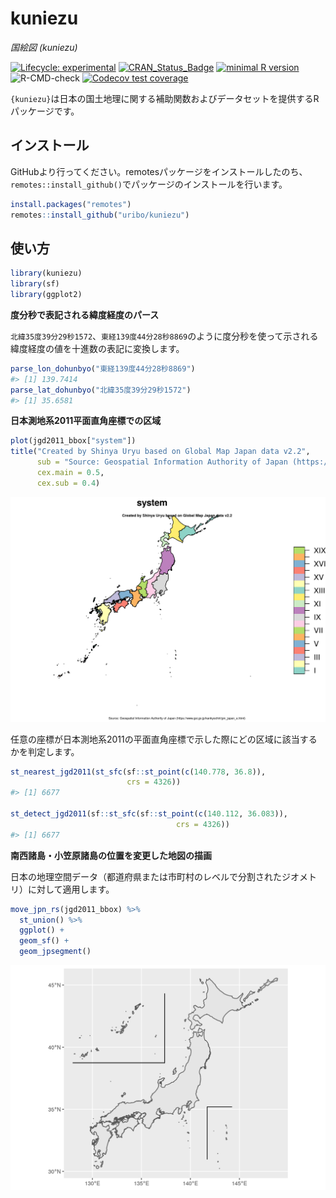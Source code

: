 
<!-- README.md is generated from README.Rmd. Please edit that file -->

# kuniezu

*国絵図 (kuniezu)*

<!-- badges: start -->

[![Lifecycle:
experimental](https://img.shields.io/badge/lifecycle-experimental-orange.svg)](https://www.tidyverse.org/lifecycle/#experimental)
[![CRAN\_Status\_Badge](http://www.r-pkg.org/badges/version/kuniezu)](https://cran.r-project.org/package=kuniezu)
[![minimal R
version](https://img.shields.io/badge/R%3E%3D-3.3.0-blue.svg)](https://cran.r-project.org/)
![R-CMD-check](https://github.com/uribo/kuniezu/workflows/R-CMD-check/badge.svg)
[![Codecov test
coverage](https://codecov.io/gh/uribo/kuniezu/branch/master/graph/badge.svg)](https://codecov.io/gh/uribo/kuniezu?branch=master)
<!-- badges: end -->

`{kuniezu}`は日本の国土地理に関する補助関数およびデータセットを提供するRパッケージです。

## インストール

GitHubより行ってください。remotesパッケージをインストールしたのち、`remotes::install_github()`でパッケージのインストールを行います。

``` r
install.packages("remotes")
remotes::install_github("uribo/kuniezu")
```

## 使い方

``` r
library(kuniezu)
library(sf)
library(ggplot2)
```

**度分秒で表記される緯度経度のパース**

`北緯35度39分29秒1572`、`東経139度44分28秒8869`のように度分秒を使って示される緯度経度の値を十進数の表記に変換します。

``` r
parse_lon_dohunbyo("東経139度44分28秒8869")
#> [1] 139.7414
parse_lat_dohunbyo("北緯35度39分29秒1572")
#> [1] 35.6581
```

**日本測地系2011平面直角座標での区域**

``` r
plot(jgd2011_bbox["system"])
title("Created by Shinya Uryu based on Global Map Japan data v2.2",
      sub = "Source: Geospatial Information Authority of Japan (https://www.gsi.go.jp/kankyochiri/gm_japan_e.html)",
      cex.main = 0.5,
      cex.sub = 0.4)
```

![](man/figures/README-jgd2011_area-1.png)

任意の座標が日本測地系2011の平面直角座標で示した際にどの区域に該当するかを判定します。

``` r
st_nearest_jgd2011(st_sfc(sf::st_point(c(140.778, 36.8)), 
                          crs = 4326))
#> [1] 6677

st_detect_jgd2011(sf::st_sfc(sf::st_point(c(140.112, 36.083)),
                                     crs = 4326))
#> [1] 6677
```

**南西諸島・小笠原諸島の位置を変更した地図の描画**

日本の地理空間データ（都道府県または市町村のレベルで分割されたジオメトリ）に対して適用します。

``` r
move_jpn_rs(jgd2011_bbox) %>%
  st_union() %>% 
  ggplot() +
  geom_sf() +
  geom_jpsegment()
```

![](man/figures/README-move_jpsegment-1.png)
